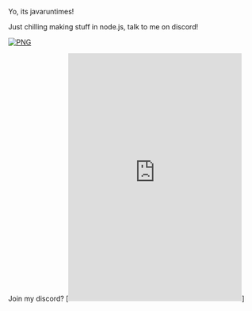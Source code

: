 Yo, its javaruntimes!

<label>Just chilling making stuff in node.js, talk to me on discord!</label>

 [<img align="center" alt="PNG" src="https://i.ibb.co/XDHQRXF/image-2022-06-29-185627215.png"/>]()

Join my discord?
[<iframe src="https://canary.discord.com/widget?id=991628496935858226&theme=dark" width="350" height="500" allowtransparency="true" frameborder="0" sandbox="allow-popups allow-popups-to-escape-sandbox allow-same-origin allow-scripts"></iframe>]
